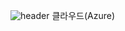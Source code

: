 ![header](https://capsule-render.vercel.app/api?type=wave&color=auto&height=300&section=header&text=CloudStudy&fontSize=90)
클라우드(Azure)
